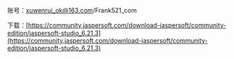 账号：xuwenrui_ok@163.com/Frank521_com

下载：[https://community.jaspersoft.com/download-jaspersoft/community-edition/jaspersoft-studio_6.21.3](https://community.jaspersoft.com/download-jaspersoft/community-edition/jaspersoft-studio_6.21.3)


